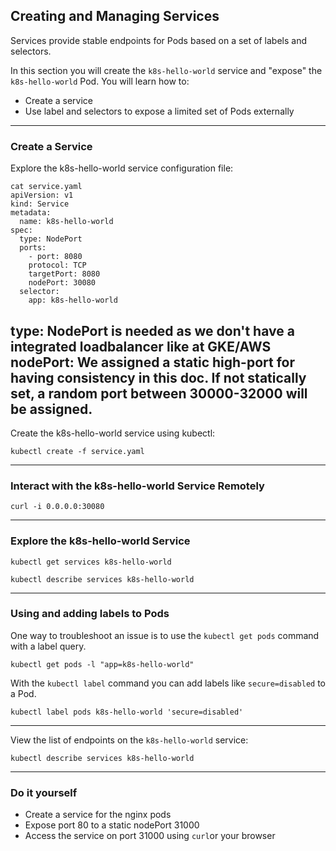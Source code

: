 ## Creating and Managing Services

Services provide stable endpoints for Pods based on a set of labels and selectors.

In this section you will create the `k8s-hello-world` service and "expose" the `k8s-hello-world` Pod. You will learn how to:

* Create a service
* Use label and selectors to expose a limited set of Pods externally

----

### Create a Service

Explore the k8s-hello-world service configuration file:

```
cat service.yaml
apiVersion: v1
kind: Service
metadata:
  name: k8s-hello-world
spec:
  type: NodePort
  ports:
    - port: 8080
    protocol: TCP
    targetPort: 8080
    nodePort: 30080
  selector:
    app: k8s-hello-world
```
type: NodePort is needed as we don't have a integrated loadbalancer like at GKE/AWS
nodePort: We assigned a static high-port for having consistency in this doc. If not statically set, a random port between 30000-32000 will be assigned.
----

Create the k8s-hello-world service using kubectl:

```
kubectl create -f service.yaml
```

----

### Interact with the k8s-hello-world Service Remotely

```
curl -i 0.0.0.0:30080
```

----

### Explore the k8s-hello-world Service

```
kubectl get services k8s-hello-world
```

```
kubectl describe services k8s-hello-world
```

----

### Using and adding labels to Pods

One way to troubleshoot an issue is to use the `kubectl get pods` command with a label query.

```
kubectl get pods -l "app=k8s-hello-world"
```

With the `kubectl label` command you can add labels like `secure=disabled` to a Pod.

```
kubectl label pods k8s-hello-world 'secure=disabled'
```

----

View the list of endpoints on the `k8s-hello-world` service:

```
kubectl describe services k8s-hello-world
```

----

### Do it yourself
* Create a service for the nginx pods
* Expose port 80 to a static nodePort 31000
* Access the service on port 31000 using `curl`or your browser
